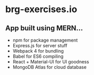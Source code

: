 # brg-exercises.io

## App built using MERN...

- npm for package management
- Express.js for server stuff
- Webpack 4 for bundling
- Babel for ES6 compiling 
- React + Material-UI for UI goodness
- MongoDB Atlas for cloud database